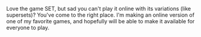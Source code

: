Love the game SET, but sad you can't play it online with its variations (like supersets)? You've come to the right
place. I'm making an online version of one of my favorite games, and hopefully will be able to make it available for
everyone to play.

